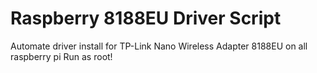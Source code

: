 # Raspberry 8188EU Driver Script 

Automate driver install for TP-Link Nano Wireless Adapter 8188EU on all raspberry pi
Run as root!
